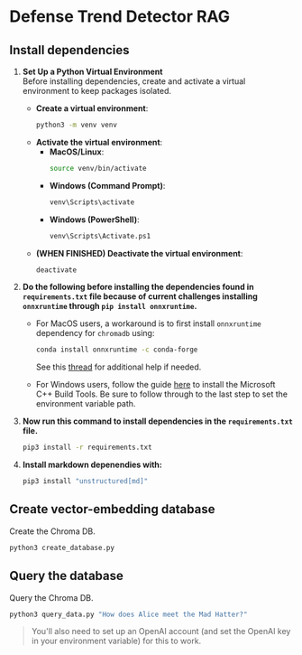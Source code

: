 # Defense Trend Detector RAG

## Install dependencies

1. **Set Up a Python Virtual Environment**  
   Before installing dependencies, create and activate a virtual environment to keep packages isolated.

   - **Create a virtual environment**:
     ```sh
     python3 -m venv venv
     ```
   - **Activate the virtual environment**:
     - **MacOS/Linux**:
       ```sh
       source venv/bin/activate
       ```
     - **Windows (Command Prompt)**:
       ```sh
       venv\Scripts\activate
       ```
     - **Windows (PowerShell)**:
       ```sh
       venv\Scripts\Activate.ps1
       ```
    - **(WHEN FINISHED) Deactivate the virtual environment**:
       ```sh
       deactivate
       ```

2. **Do the following before installing the dependencies found in `requirements.txt` file because of current challenges installing `onnxruntime` through `pip install onnxruntime`.**

   - For MacOS users, a workaround is to first install `onnxruntime` dependency for `chromadb` using:

     ```sh
     conda install onnxruntime -c conda-forge
     ```
     See this [thread](https://github.com/microsoft/onnxruntime/issues/11037) for additional help if needed.

   - For Windows users, follow the guide [here](https://github.com/bycloudai/InstallVSBuildToolsWindows?tab=readme-ov-file) to install the Microsoft C++ Build Tools. Be sure to follow through to the last step to set the environment variable path.

3. **Now run this command to install dependencies in the `requirements.txt` file.** 

   ```sh
   pip3 install -r requirements.txt
   ```

4. **Install markdown depenendies with:** 

    ```sh
    pip3 install "unstructured[md]"
    ```

## Create vector-embedding database

Create the Chroma DB.

```python
python3 create_database.py
```

## Query the database

Query the Chroma DB.

```python
python3 query_data.py "How does Alice meet the Mad Hatter?"
```

> You'll also need to set up an OpenAI account (and set the OpenAI key in your environment variable) for this to work.
